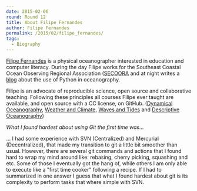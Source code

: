 ```yaml
---
date: 2015-02-06
round: Round 12
title: About Filipe Fernandes
author: Filipe Fernandes
permalink: /2015/02/filipe_fernandes/
tags:
  - Biography
---
```

[Filipe Fernandes](http://ocefpaf.github.io/homepage/) is a physical
oceanographer interested in education and computer literacy.  During the day
Filipe works for the Southeast Coastal Ocean Observing Regional Association
([SECOORA](http://ocefpaf.github.io/secoora/) and at night writes a
[blog](http://ocefpaf.github.io/python4oceanographers/) about the use of
Python in oceanography.

Filipe is an advocate of reproducible science, open source and collaborative
teaching.  Following these principles all courses Filipe ever taught are
available, and open source with a CC license, on GitHub.
([Dynamical Oceanography](http://ocefpaf.github.io/dynamical_oceanography),
[Weather and Climate](http://ocefpaf.github.io/weather_and_climate),
[Waves and Tides](http://ocefpaf.github.io/waves_and_tides) and
[Descriptive Oceanography](http://ocefpaf.github.io/descriptive_oceanography))

*What I found hardest about using Git the first time was...*

... I had some experience with SVN (Centralized) and Mercurial
(Decentralized), that made my transition to git a little bit smoother than
usual.  However, there are several git commands and actions that I found hard
to wrap my mind around like: rebasing, cherry picking, squashing and etc.
Some of those I eventually got the hang of, while others I am only able to
execute like a "first time cooker" following a recipe.  If I had to summarized
in one answer I guess that what I found hardest about git is its complexity to
perform tasks that where simple with SVN.
